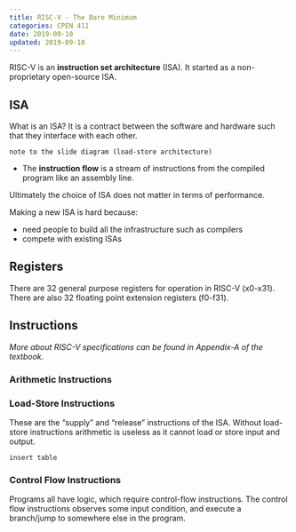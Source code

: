 ```yaml
---
title: RISC-V - The Bare Minimum
categories: CPEN 411
date: 2019-09-10
updated: 2019-09-10
---
```


RISC-V is an **instruction set architecture** (ISA). It started as a non-proprietary open-source ISA. 

## ISA

What is an ISA? It is a contract between the software and hardware such that they interface with each other. 

`note to the slide diagram (load-store architecture)`

- The **instruction flow** is a stream of instructions from the compiled program like an assembly line.

Ultimately the choice of ISA does not matter in terms of performance. 

Making a new ISA is hard because:
- need people to build all the infrastructure such as compilers
- compete with existing ISAs

## Registers

There are 32 general purpose registers for operation in RISC-V (x0-x31). There are also 32 floating point extension registers (f0-f31).

## Instructions

*More about RISC-V specifications can be found in Appendix-A of the textbook.*

### Arithmetic Instructions

### Load-Store Instructions

These are the “supply” and “release” instructions of the ISA. Without load-store instructions arithmetic is useless as it cannot load or store input and output.

`insert table`

### Control Flow Instructions

Programs all have logic, which require control-flow instructions. The control flow instructions observes some input condition, and execute a branch/jump to somewhere else in the program.



